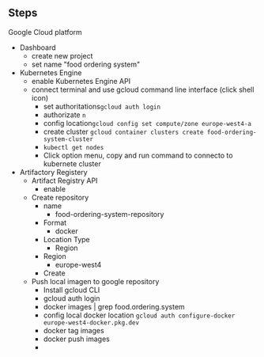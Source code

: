 ## Steps

Google Cloud platform

* Dashboard
  * create new project
  * set name "food ordering system"
* Kubernetes Engine
  * enable Kubernetes Engine API
  * connect terminal and use gcloud command line interface (click shell icon)
    * set authoritations`gcloud auth login`
    * authorizate `n`
    * config location`gcloud config set compute/zone europe-west4-a`
    * create cluster `gcloud container clusters create food-ordering-system-cluster`
    * `kubectl get nodes`
    * Click option menu, copy and run command to connecto to kubernete cluster
* Artifactory Registery
  * Artifact Registry API
    * enable
  * Create repository
    * name
      * food-ordering-system-repository
    * Format
      * docker
    * Location Type
      * Region
    * Region
      * europe-west4
    * Create
  * Push local imagen to google repository
    * Install gcloud CLI
    * gcloud auth login
    * docker images | grep food.ordering.system
    * config local docker location `gcloud auth configure-docker europe-west4-docker.pkg.dev`
    * docker tag images
    * docker push images
    *
